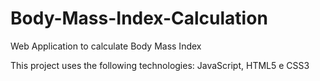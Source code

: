 # Body-Mass-Index-Calculation
Web Application to calculate Body Mass Index

This project uses the following technologies: JavaScript, HTML5 e CSS3
